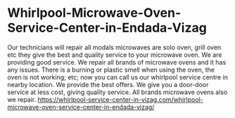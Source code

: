 # Whirlpool-Microwave-Oven-Service-Center-in-Endada-Vizag
Our technicians will repair all modals microwaves are solo oven, grill oven etc they give the best and quality service to your microwave oven. We are providing good service.  We repair all brands of microwave ovens and it has any issues. There is a burning or plastic smell when using the oven, the oven is not working; etc; now you can call us our whirlpool service centre in nearby location. We provide the best offers. We give you a door-door service at less cost, giving quality service. All brands microwave ovens also we repair.  https://whirlpool-service-center-in-vizag.com/whirlpool-microwave-oven-service-center-in-endada-vizag/
